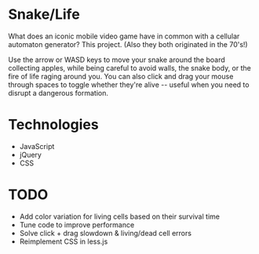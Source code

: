 Snake/Life
==========

What does an iconic mobile video game have in common with a cellular automaton generator? This project. 
(Also they both originated in the 70's!)

Use the arrow or WASD keys to move your snake around the board collecting 
apples, while being careful to avoid walls, the snake body, or the fire of life 
raging around you. You can also click and drag your mouse through spaces to
toggle whether they're alive -- useful when you need to disrupt a dangerous
formation.

Technologies
============

* JavaScript
* jQuery
* CSS

TODO
====

* Add color variation for living cells based on their survival time
* Tune code to improve performance
* Solve click + drag slowdown & living/dead cell errors
* Reimplement CSS in less.js
